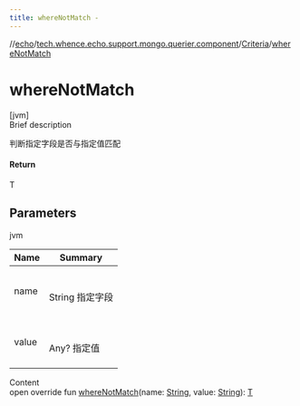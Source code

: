 ```yaml
---
title: whereNotMatch -
---
```

//[echo](../../index.md)/[tech.whence.echo.support.mongo.querier.component](../index.md)/[Criteria](index.md)/[whereNotMatch](where-not-match.md)



# whereNotMatch  
[jvm]  
Brief description  


判断指定字段是否与指定值匹配



#### Return  


T



## Parameters  
  
jvm  
  
|  Name|  Summary| 
|---|---|
| name| <br><br>String 指定字段<br><br>
| value| <br><br>Any? 指定值<br><br>
  
  
Content  
open override fun [whereNotMatch](where-not-match.md)(name: [String](https://kotlinlang.org/api/latest/jvm/stdlib/kotlin/-string/index.html), value: [String](https://kotlinlang.org/api/latest/jvm/stdlib/kotlin/-string/index.html)): [T](index.md)  



